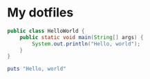 # My dotfiles

```java
public class HelloWorld {
    public static void main(String[] args) {
        System.out.println("Hello, world");
    }
}
```

```ruby
puts "Hello, world"
```
